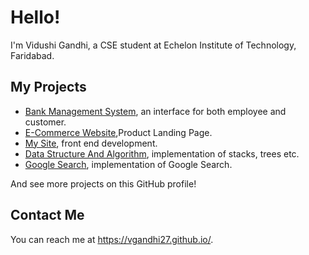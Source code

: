 
# Hello!
I'm Vidushi Gandhi, a CSE student at Echelon Institute of Technology, Faridabad.

## My Projects
* [Bank Management System](https://github.com/VGandhi27/Bank-Management-System), an interface for both employee and customer.
* [E-Commerce Website](https://vgandhi27.github.io/ProductLandingPage.github.io/index.html),Product Landing Page.
* [My Site](https://github.com/VGandhi27/vgandhi27.github.io), front end development.
* [Data Structure And Algorithm](https://github.com/VGandhi27/C-programming), implementation of stacks, trees etc.
* [Google Search](https://vgandhi27.github.io/GoogleSearch.github.io/), implementation of Google Search.

And see more projects on this GitHub profile!

## Contact Me

You can reach me at <https://vgandhi27.github.io/>.
